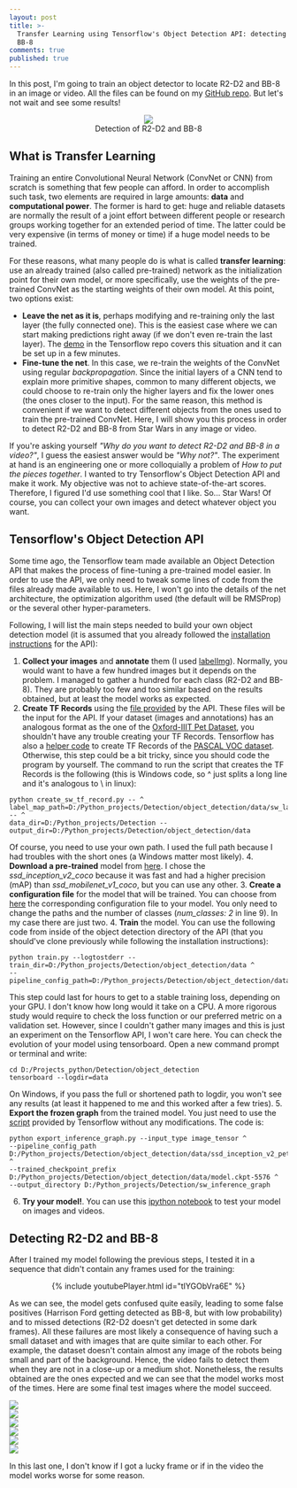 ```yaml
---
layout: post
title: >-
  Transfer Learning using Tensorflow's Object Detection API: detecting R2-D2 and
  BB-8
comments: true
published: true
---
```


In this post, I'm going to train an object detector to locate R2-D2 and BB-8 in an image or video. All the files can be found on my [GitHub repo](https://github.com/averdones/star_wars_object_detection). But let's not wait and see some results!

<div class="imgcap" style="text-align:center;">
<img src="/images/tensorflow-object-detection-star-wars/result_1.gif">
<div class="thecap" style="text-align:center;">Detection of R2-D2 and BB-8</div>
</div>

## What is Transfer Learning

Training an entire Convolutional Neural Network (ConvNet or CNN) from scratch is something that few people can afford. In order to accomplish such task, two elements are required in large amounts: **data** and **computational power**. The former is hard to get: huge and reliable datasets are normally the result of a joint effort between different people or research groups working together for an extended period of time. The latter could be very expensive (in terms of money or time) if a huge model needs to be trained.

For these reasons, what many people do is what is called **transfer learning**: use an already trained (also called pre-trained) network as the initialization point for their own model, or more specifically, use the weights of the pre-trained ConvNet as the starting weights of their own model. At this point, two options exist:
- **Leave the net as it is**, perhaps modifying and re-training only the last layer (the fully connected one). This is the easiest case where we can start making predictions right away (if we don't even re-train the last layer). The [demo](https://github.com/tensorflow/models/blob/master/research/object_detection/object_detection_tutorial.ipynb) in the Tensorflow repo covers this situation and it can be set up in a few minutes.
- **Fine-tune the net**. In this case, we re-train the weights of the ConvNet using regular *backpropagation*. Since the initial layers of a CNN tend to explain more primitive shapes, common to many different objects, we could choose to re-train only the higher layers and fix the lower ones (the ones closer to the input). For the same reason, this method is convenient if we want to detect different objects from the ones used to train the pre-trained ConvNet. Here, I will show you this process in order to detect R2-D2 and BB-8 from Star Wars in any image or video.

If you're asking yourself *"Why do you want to detect R2-D2 and BB-8 in a video?"*, I guess the easiest answer would be *"Why not?"*. The experiment at hand is an engineering one or more colloquially a problem of *How to put the pieces together*. I wanted to try Tensorflow's Object Detection API and make it work. My objective was not to achieve state-of-the-art scores. Therefore, I figured I'd use something cool that I like. So... Star Wars! Of course, you can collect your own images and detect whatever object you want.

## Tensorflow's Object Detection API 

Some time ago, the Tensorflow team made available an Object Detection API that makes the process of fine-tuning a pre-trained model easier. In order to use the API, we only need to tweak some lines of code from the files already made available to us. Here, I won't go into the details of the net architecture, the optimization algorithm used (the default will be RMSProp) or the several other hyper-parameters.

Following, I will list the main steps needed to build your own object detection model (it is assumed that you already followed the [installation instructions](https://github.com/tensorflow/models/blob/master/research/object_detection/g3doc/installation.md) for the API):

1. **Collect your images** and **annotate** them (I used [labelImg](https://github.com/tzutalin/labelImg)). Normally, you would want to have a few hundred images but it depends on the problem. I managed to gather a hundred for each class (R2-D2 and BB-8). They are probably too few and too similar based on the results obtained, but at least the model works as expected.
2. **Create TF Records** using the [file provided](https://github.com/averdones/star_wars_object_detection/blob/master/create_sw_tf_record.py) by the API. These files will be the input for the API. If your dataset (images and annotations) has an analogous format as the one of the [Oxford-IIIT Pet Dataset](http://www.robots.ox.ac.uk/~vgg/data/pets/), you shouldn't have any trouble creating your TF Records. Tensorflow has also a [helper code](https://github.com/tensorflow/models/blob/master/research/object_detection/create_pascal_tf_record.py) to create TF Records of the [PASCAL VOC dataset](http://host.robots.ox.ac.uk/pascal/VOC/). Otherwise, this step could be a bit tricky, since you should code the program by yourself. The command to run the script that creates the TF Records is the following (this is Windows code, so ^ just splits a long line and it's analogous to \ in linux):
```
python create_sw_tf_record.py -- ^
label_map_path=D:/Python_projects/Detection/object_detection/data/sw_label_map.pbtxt -- ^
data_dir=D:/Python_projects/Detection --output_dir=D:/Python_projects/Detection/object_detection/data
```
Of course, you need to use your own path. I used the full path because I had troubles with the short ones (a Windows matter most likely).
4. **Download a pre-trained** model from [here](https://github.com/tensorflow/models/blob/master/research/object_detection/g3doc/detection_model_zoo.md). I chose the *ssd_inception_v2_coco* because it was fast and had a higher precision (mAP) than *ssd_mobilenet_v1_coco*, but you can use any other.
3. **Create a configuration file** for the model that will be trained. You can choose from [here](https://github.com/tensorflow/models/tree/master/research/object_detection/samples/configs) the corresponding configuration file to your model. You only need to change the paths and the number of classes (*num_classes: 2* in line 9). In my case there are just two.
4. **Train** the model. You can use the following code from inside of the object detection directory of the API (that you should've clone previously while following the installation instructions):
```
python train.py --logtostderr --train_dir=D:/Python_projects/Detection/object_detection/data ^
--pipeline_config_path=D:/Python_projects/Detection/object_detection/data/ssd_inception_v2_pets.config
```
This step could last for hours to get to a stable training loss, depending on your GPU. I don't know how long would it take on a CPU. A more rigorous study would require to check the loss function or our preferred metric on a validation set. However, since I couldn't gather many images and this is just an experiment on the Tensorflow API, I won't care here. You can check the evolution of your model using tensorboard. Open a new command prompt or terminal and write:
```
cd D:/Projects_python/Detection/object_detection
tensorboard --logdir=data
```
On Windows, if you pass the full or shortened path to logdir, you won't see any results (at least it happened to me and this worked after a few tries). 
5. **Export the frozen graph** from the trained model. You just need to use the [script](https://github.com/averdones/star_wars_object_detection/blob/master/export_inference_graph.py) provided by Tensorflow without any modifications. The code is:
```
python export_inference_graph.py --input_type image_tensor ^
--pipeline_config_path D:/Python_projects/Detection/object_detection/data/ssd_inception_v2_pets.config ^
--trained_checkpoint_prefix D:/Python_projects/Detection/object_detection/data/model.ckpt-5576 ^
--output_directory D:/Python_projects/Detection/sw_inference_graph
```
6. **Try your model!**. You can use this [ipython notebook](https://github.com/averdones/star_wars_object_detection/blob/master/object_detection_sw.ipynb) to test your model on images and videos.

## Detecting R2-D2 and BB-8

After I trained my model following the previous steps, I tested it in a sequence that didn't contain any frames used for the training:

<div style="text-align: center">
    {% include youtubePlayer.html id="tIYGObVra6E" %}
</div>

As we can see, the model gets confused quite easily, leading to some false positives (Harrison Ford getting detected as BB-8, but with low probability) and to missed detections (R2-D2 doesn't get detected in some dark frames). All these failures are most likely a consequence of having such a small dataset and with images that are quite similar to each other. For example, the dataset doesn't contain almost any image of the robots being small and part of the background. Hence, the video fails to detect them when they are not in a close-up or a medium shot. Nonetheless, the results obtained are the ones expected and we can see that the model works most of the times. Here are some final test images where the model succeed.   

<div class="imgcap">
<img src="/images/tensorflow-object-detection-star-wars/test_image_1.png">
</div>

<div class="imgcap">
<img src="/images/tensorflow-object-detection-star-wars/test_image_2.png">
</div>

<div class="imgcap">
<img src="/images/tensorflow-object-detection-star-wars/test_image_3.png">
</div>

<div class="imgcap">
<img src="/images/tensorflow-object-detection-star-wars/test_image_4.png">
</div>

<div class="imgcap">
<img src="/images/tensorflow-object-detection-star-wars/test_image_5.png">
</div>

<div class="imgcap">
<img src="/images/tensorflow-object-detection-star-wars/test_image_6.png">
</div>

In this last one, I don't know if I got a lucky frame or if in the video the model works worse for some reason.
